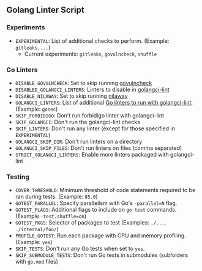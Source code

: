 ## Golang Linter Script

### Experiments

- `EXPERIMENTAL`: List of additional checks to perform. (Example: `gitleaks,...`)
   - Current experiments: `gitleaks`, `govulncheck`, `shuffle`

### Go Linters

- `DISABLE_GOVULNCHECK`: Set to skip running [govulncheck](https://pkg.go.dev/golang.org/x/vuln/cmd/govulncheck)
- `DISABLED_GOLANGCI_LINTERS`: Linters to disable in [golangci-lint](https://github.com/golangci/golangci-lint)
- `DISABLE_NILAWAY`: Set to skip running [nilaway](https://github.com/uber-go/nilaway)
- `GOLANGCI_LINTERS`: List of additional [Go linters to run with golangci-lint](https://golangci-lint.run/usage/linters/). (Example: `gosec`)
- `SKIP_FORBIDIGO`: Don't run forbidigo linter with golangci-lint
- `SKIP_GOLANGCI`: Don't run the golangci-lint checks
- `SKIP_LINTERS`: Don't run any linter (except for those specified in `EXPERIMENTAL`)
- `GOLANGCI_SKIP_DIR`: Don't run linters on a directory
- `GOLANGCI_SKIP_FILES`: Don't run linters on files (comma separated)
- `STRICT_GOLANGCI_LINTERS`: Enable more linters packaged with golangci-lint

### Testing

- `COVER_THRESHOLD`: Minimum threshold of code statements required to be ran during tests. (Example: `85.0`)
- `GOTEST_PARALLEL`: Specify parallelism with Go's `-parallel=N` flag.
- `GOTEST_FLAGS`: Additional flags to include on `go test` commands. (Example `-test.shuffle=on`)
- `GOTEST_PKGS`: Selector of packages to test (Examples: `./...`, `./internal/foo/`)
- `PROFILE_GOTEST`: Run each package with CPU and memory profiling. (Example: `yes`)
- `SKIP_TESTS`: Don't run any Go tests when set to `yes`.
- `SKIP_SUBMODULE_TESTS`: Don't run Go tests in submodules (subfolders with `go.mod` files)

